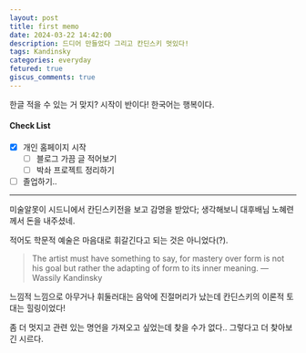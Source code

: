 ```yaml
---
layout: post
title: first memo
date: 2024-03-22 14:42:00
description: 드디어 만들었다 그리고 칸딘스키 멋있다! 
tags: Kandinsky
categories: everyday
fetured: true
giscus_comments: true
---
```


한글 적을 수 있는 거 맞지? 시작이 반이다! 한국어는 행복이다. 

#### Check List

- [x] 개인 홈페이지 시작
  - [ ] 블로그 가끔 글 적어보기
  - [ ] 박솨 프로젝트 정리하기
- [ ] 졸업하기..

<hr>

미술알못이 시드니에서 칸딘스키전을 보고 감명을 받았다; 생각해보니 대후배님 노혜련께서 돈을 내주셨네. 

적어도 학문적 예술은 마음대로 휘갈긴다고 되는 것은 아니었다(?).

> The artist must have something to say, for mastery over form is not his goal but rather the adapting of form to its inner meaning.
> —Wassily Kandinsky

느낌적 느낌으로 아무거나 휘둘러대는 음악에 진절머리가 났는데 칸딘스키의 이론적 토대는 힐링이었다! 

좀 더 멋지고 관련 있는 명언을 가져오고 싶었는데 찾을 수가 없다.. 그렇다고 더 찾아보긴 시르다.
